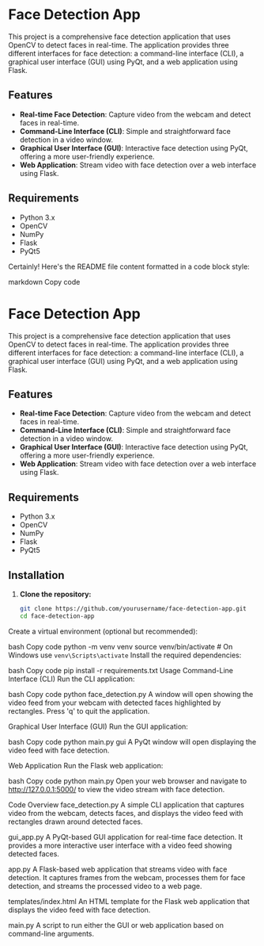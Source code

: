 # Face Detection App

This project is a comprehensive face detection application that uses OpenCV to detect faces in real-time. The application provides three different interfaces for face detection: a command-line interface (CLI), a graphical user interface (GUI) using PyQt, and a web application using Flask.

## Features

- **Real-time Face Detection**: Capture video from the webcam and detect faces in real-time.
- **Command-Line Interface (CLI)**: Simple and straightforward face detection in a video window.
- **Graphical User Interface (GUI)**: Interactive face detection using PyQt, offering a more user-friendly experience.
- **Web Application**: Stream video with face detection over a web interface using Flask.

## Requirements

- Python 3.x
- OpenCV
- NumPy
- Flask
- PyQt5


Certainly! Here's the README file content formatted in a code block style:

markdown
Copy code
# Face Detection App

This project is a comprehensive face detection application that uses OpenCV to detect faces in real-time. The application provides three different interfaces for face detection: a command-line interface (CLI), a graphical user interface (GUI) using PyQt, and a web application using Flask.

## Features

- **Real-time Face Detection**: Capture video from the webcam and detect faces in real-time.
- **Command-Line Interface (CLI)**: Simple and straightforward face detection in a video window.
- **Graphical User Interface (GUI)**: Interactive face detection using PyQt, offering a more user-friendly experience.
- **Web Application**: Stream video with face detection over a web interface using Flask.

## Requirements

- Python 3.x
- OpenCV
- NumPy
- Flask
- PyQt5

## Installation

1. **Clone the repository:**
   ```bash
   git clone https://github.com/yourusername/face-detection-app.git
   cd face-detection-app
Create a virtual environment (optional but recommended):

bash
Copy code
python -m venv venv
source venv/bin/activate  # On Windows use `venv\Scripts\activate`
Install the required dependencies:

bash
Copy code
pip install -r requirements.txt
Usage
Command-Line Interface (CLI)
Run the CLI application:

bash
Copy code
python face_detection.py
A window will open showing the video feed from your webcam with detected faces highlighted by rectangles. Press 'q' to quit the application.

Graphical User Interface (GUI)
Run the GUI application:

bash
Copy code
python main.py gui
A PyQt window will open displaying the video feed with face detection.

Web Application
Run the Flask web application:

bash
Copy code
python main.py
Open your web browser and navigate to http://127.0.0.1:5000/ to view the video stream with face detection.

Code Overview
face_detection.py
A simple CLI application that captures video from the webcam, detects faces, and displays the video feed with rectangles drawn around detected faces.

gui_app.py
A PyQt-based GUI application for real-time face detection. It provides a more interactive user interface with a video feed showing detected faces.

app.py
A Flask-based web application that streams video with face detection. It captures frames from the webcam, processes them for face detection, and streams the processed video to a web page.

templates/index.html
An HTML template for the Flask web application that displays the video feed with face detection.

main.py
A script to run either the GUI or web application based on command-line arguments.








